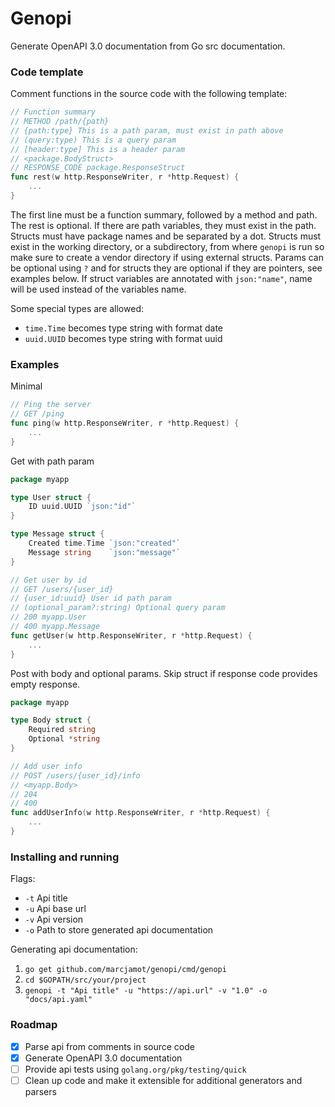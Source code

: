 # Genopi

Generate OpenAPI 3.0 documentation from Go src documentation.

### Code template

Comment functions in the source code with the following template:

```go
// Function summary
// METHOD /path/{path}
// {path:type} This is a path param, must exist in path above
// (query:type) This is a query param
// [header:type] This is a header param
// <package.BodyStruct>
// RESPONSE_CODE package.ResponseStruct
func rest(w http.ResponseWriter, r *http.Request) {
    ...
}
```

The first line must be a function summary, followed by a method and path. The rest is optional. If there are path 
variables, they must exist in the path. Structs must have package names and be separated by a dot. Structs must exist 
in the working directory, or a subdirectory, from where `genopi` is run so make sure to create a vendor directory if 
using external structs. Params can be optional using `?` and for structs they are optional if they are pointers, 
see examples below. If struct variables are annotated with `json:"name"`, name will be used instead of the variables name.

Some special types are allowed:

* `time.Time` becomes type string with format date
* `uuid.UUID` becomes type string with format uuid

### Examples

Minimal

```go
// Ping the server
// GET /ping
func ping(w http.ResponseWriter, r *http.Request) {
    ...
}
```

Get with path param

```go
package myapp

type User struct {
    ID uuid.UUID `json:"id"`
}

type Message struct {
    Created time.Time `json:"created"`
    Message string    `json:"message"`
}

// Get user by id
// GET /users/{user_id}
// {user_id:uuid} User id path param
// (optional_param?:string) Optional query param
// 200 myapp.User
// 400 myapp.Message
func getUser(w http.ResponseWriter, r *http.Request) {
    ...
}
```

Post with body and optional params. Skip struct if response code provides empty response.

```go
package myapp

type Body struct {
    Required string
    Optional *string
}

// Add user info
// POST /users/{user_id}/info
// <myapp.Body>
// 204
// 400
func addUserInfo(w http.ResponseWriter, r *http.Request) {
    ...
}
```


### Installing and running

Flags:

- `-t` Api title
- `-u` Api base url
- `-v` Api version
- `-o` Path to store generated api documentation  

Generating api documentation:

1. `go get github.com/marcjamot/genopi/cmd/genopi`
2. `cd $GOPATH/src/your/project`
3. `genopi -t "Api title" -u "https://api.url" -v "1.0" -o "docs/api.yaml"`

### Roadmap

- [x] Parse api from comments in source code
- [x] Generate OpenAPI 3.0 documentation
- [ ] Provide api tests using `golang.org/pkg/testing/quick`
- [ ] Clean up code and make it extensible for additional generators and parsers
